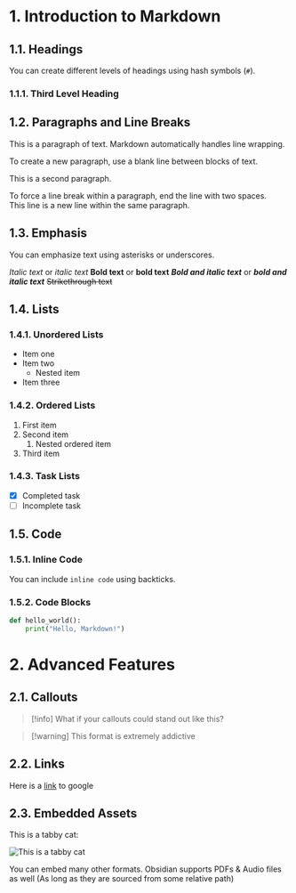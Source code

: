 # 1. Introduction to Markdown

## 1.1. Headings

You can create different levels of headings using hash symbols (`#`).

### 1.1.1. Third Level Heading

## 1.2. Paragraphs and Line Breaks

This is a paragraph of text. Markdown automatically handles line wrapping.

To create a new paragraph, use a blank line between blocks of text.

This is a second paragraph.

To force a line break within a paragraph, end the line with two spaces.  
This line is a new line within the same paragraph.

## 1.3. Emphasis

You can emphasize text using asterisks or underscores.

*Italic text* or _italic text_
**Bold text** or __bold text__
***Bold and italic text*** or ___bold and italic text___
~~Strikethrough text~~

## 1.4. Lists

### 1.4.1. Unordered Lists

- Item one
- Item two
  - Nested item
- Item three

### 1.4.2. Ordered Lists

1. First item
2. Second item
   1. Nested ordered item
3. Third item

### 1.4.3. Task Lists

- [x] Completed task
- [ ] Incomplete task

## 1.5. Code

### 1.5.1. Inline Code

You can include `inline code` using backticks.

### 1.5.2. Code Blocks

```python
def hello_world():
    print("Hello, Markdown!")
```

# 2. Advanced Features

## 2.1. Callouts

> [!info] What if your callouts could stand out like this?

> [!warning] This format is extremely addictive

## 2.2. Links

Here is a [link](www.google.com) to google

## 2.3. Embedded Assets

This is a tabby cat:

![This is a tabby cat](https://upload.wikimedia.org/wikipedia/commons/4/4d/Cat_November_2010-1a.jpg)

You can embed many other formats. Obsidian supports PDFs & Audio files as well (As long as they are sourced from some relative path)